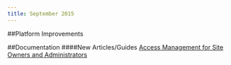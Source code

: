 ```yaml
---
title: September 2015
---
```


##Platform Improvements

##Documentation
####New Articles/Guides
[Access Management for Site Owners and Administrators](/docs/articles/users/access-management/)  

